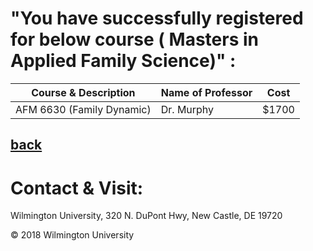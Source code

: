 
# "You have successfully registered for below course ( Masters in Applied Family Science)" :

|Course & Description| Name of Professor |Cost | 
|---    | ---               | --- |
|AFM 6630 (Family Dynamic) | Dr. Murphy | $1700 | 


[back](https://tuojeanbaptiste.github.io/TeamC/msafs.html)
---

# Contact & Visit: 
Wilmington University, 
320 N. 
DuPont Hwy, 
New Castle, DE 19720 

<div>
   &copy; 2018 Wilmington University
</div>
